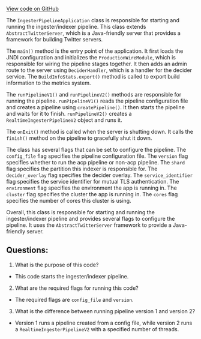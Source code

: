 [View code on GitHub](https://github.com/misbahsy/the-algorithm/src/java/com/twitter/search/ingester/pipeline/app/IngesterPipelineApplication.java)

The `IngesterPipelineApplication` class is responsible for starting and running the ingester/indexer pipeline. This class extends `AbstractTwitterServer`, which is a Java-friendly server that provides a framework for building Twitter servers. 

The `main()` method is the entry point of the application. It first loads the JNDI configuration and initializes the `ProductionWireModule`, which is responsible for wiring the pipeline stages together. It then adds an admin route to the server using `DeciderHandler`, which is a handler for the decider service. The `BuildInfoStats.export()` method is called to export build information to the metrics system. 

The `runPipelineV1()` and `runPipelineV2()` methods are responsible for running the pipeline. `runPipelineV1()` reads the pipeline configuration file and creates a pipeline using `createPipeline()`. It then starts the pipeline and waits for it to finish. `runPipelineV2()` creates a `RealtimeIngesterPipelineV2` object and runs it. 

The `onExit()` method is called when the server is shutting down. It calls the `finish()` method on the pipeline to gracefully shut it down. 

The class has several flags that can be set to configure the pipeline. The `config_file` flag specifies the pipeline configuration file. The `version` flag specifies whether to run the acp pipeline or non-acp pipeline. The `shard` flag specifies the partition this indexer is responsible for. The `decider_overlay` flag specifies the decider overlay. The `service_identifier` flag specifies the service identifier for mutual TLS authentication. The `environment` flag specifies the environment the app is running in. The `cluster` flag specifies the cluster the app is running in. The `cores` flag specifies the number of cores this cluster is using. 

Overall, this class is responsible for starting and running the ingester/indexer pipeline and provides several flags to configure the pipeline. It uses the `AbstractTwitterServer` framework to provide a Java-friendly server.
## Questions: 
 1. What is the purpose of this code?
- This code starts the ingester/indexer pipeline.

2. What are the required flags for running this code?
- The required flags are `config_file` and `version`.

3. What is the difference between running pipeline version 1 and version 2?
- Version 1 runs a pipeline created from a config file, while version 2 runs a `RealtimeIngesterPipelineV2` with a specified number of threads.